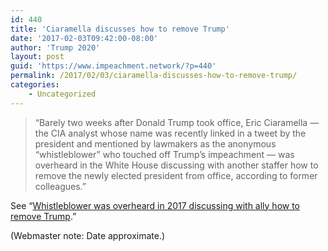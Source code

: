 ```yaml
---
id: 440
title: 'Ciaramella discusses how to remove Trump'
date: '2017-02-03T09:42:00-08:00'
author: 'Trump 2020'
layout: post
guid: 'https://www.impeachment.network/?p=440'
permalink: /2017/02/03/ciaramella-discusses-how-to-remove-trump/
categories:
    - Uncategorized
---
```


> “Barely two weeks after Donald Trump took office, Eric Ciaramella — the CIA analyst whose name was recently linked in a tweet by the president and mentioned by lawmakers as the anonymous “whistleblower” who touched off Trump’s impeachment — was overheard in the White House discussing with another staffer how to remove the newly elected president from office, according to former colleagues.”

See “[Whistleblower was overheard in 2017 discussing with ally how to remove Trump](https://www.impeachment.network/2020/01/22/whistleblower-was-overheard-in-2017-discussing-with-ally-how-to-remove-trump/).”

(Webmaster note: Date approximate.)